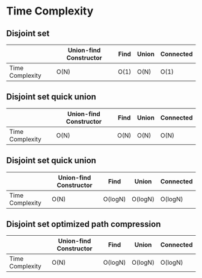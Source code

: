 # Time Complexity
  
## Disjoint set
|                 | Union-find Constructor | Find | Union | Connected |
|-----------------|------------------------|------|-------|-----------|
| Time Complexity | O(N)                   | O(1) | O(N)  | O(1)      |
  
## Disjoint set quick union
|                 | Union-find Constructor | Find | Union | Connected |
|-----------------|------------------------|------|-------|-----------|
| Time Complexity | O(N)                   | O(N) | O(N)  | O(N)      |

## Disjoint set quick union
|                 | Union-find Constructor | Find      | Union     | Connected    |
|-----------------|------------------------|-----------|-----------|--------------|
| Time Complexity | O(N)                   | O(logN)   | O(logN)   | O(logN)      |

## Disjoint set optimized path compression
|                 | Union-find Constructor | Find      | Union     | Connected    |
|-----------------|------------------------|-----------|-----------|--------------|
| Time Complexity | O(N)                   | O(logN)   | O(logN)   | O(logN)      |




